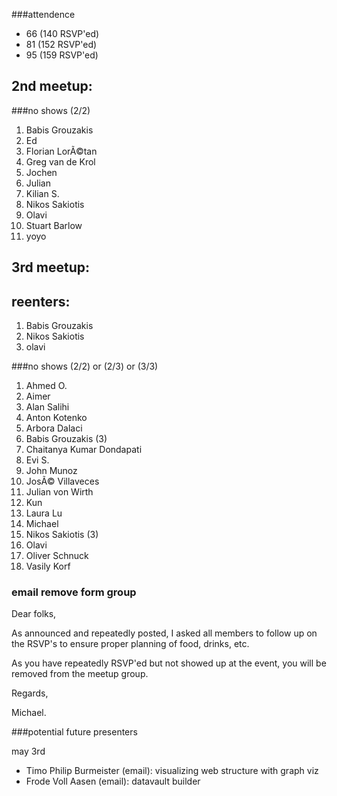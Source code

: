 ###attendence
- 66 (140 RSVP'ed)
- 81 (152 RSVP'ed)
- 95 (159 RSVP'ed)


## 2nd meetup:
###no shows
(2/2)

1. Babis Grouzakis
2. Ed
3. Florian LorÃ©tan
4. Greg van de Krol
5. Jochen
6. Julian
7. Kilian S.
8. Nikos Sakiotis
9. Olavi
10. Stuart Barlow
11. yoyo

## 3rd meetup:

## reenters:
1. Babis Grouzakis
2. Nikos Sakiotis
3. olavi

###no shows
(2/2) or (2/3) or (3/3)
1.	Ahmed O.
2.	Aimer
3.	Alan Salihi
4.	Anton Kotenko
5.	Arbora Dalaci
6.	Babis Grouzakis (3)
7.	Chaitanya Kumar Dondapati
8.	Evi S.
9.	John Munoz
10.	JosÃ© Villaveces
11.	Julian von Wirth
12.	Kun
13.	Laura Lu
14.	Michael
15.	Nikos Sakiotis (3)
16.	Olavi
17.	Oliver Schnuck
18.	Vasily Korf

### email remove form group
Dear folks,

As announced and repeatedly posted, I asked all members to follow up on the RSVP's to ensure proper planning of food, drinks, etc.

As you have repeatedly RSVP'ed but not showed up at the event, you will be removed from the meetup group.

Regards,

 Michael. 

###potential future presenters

may 3rd
- Timo Philip Burmeister (email): visualizing web structure with graph viz
- Frode Voll Aasen	(email): datavault builder
